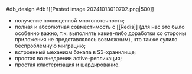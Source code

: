#db_design #db 
![[Pasted image 20241013010702.png|500]]
- получение полноценной многопоточности;
- полная и абсолютная совместимость с [[Redis]] (для нас это было особенно важно, т.к. выполнять какие-либо доработки со стороны приложения не представлялось возможным), что также сулило беспроблемную миграцию;
- встроенный механизм бэкапа в S3-хранилище;
- простая во внедрении active-репликация;
- простая кластеризация и шардирование.
